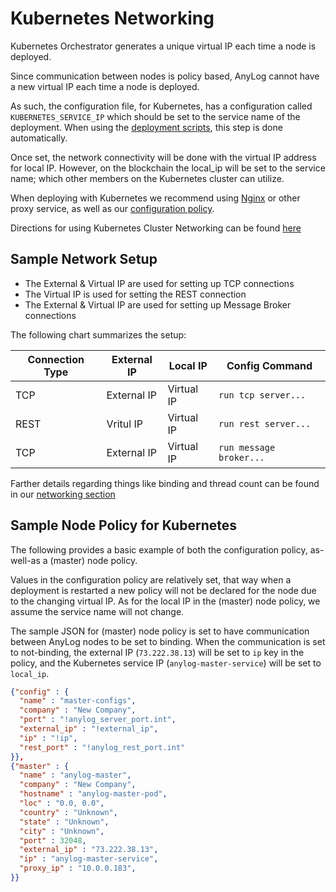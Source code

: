# Kubernetes Networking

Kubernetes Orchestrator generates a unique virtual IP each time a node is deployed. 

Since communication between nodes is policy based, AnyLog cannot have a new virtual IP each time a node is deployed. 

As such, the configuration file, for Kubernetes, has a configuration called `KUBERNETES_SERVICE_IP` which should be set 
to the service name of the deployment. When using the [deployment scripts](deploying_node.md), this step is done 
automatically. 

Once set, the network connectivity will be done with the virtual IP address for local IP. However, on the blockchain the 
local_ip will be set to the service name; which other members on the Kubernetes cluster can utilize.

When deploying with Kubernetes we recommend using [Nginx](https://www.nginx.com/) or other proxy service, as well as our
[configuration policy](../../policies.md).

Directions for using Kubernetes Cluster Networking can be found [here](https://kubernetes.io/docs/concepts/cluster-administration/networking/)


## Sample Network Setup 
* The External & Virtual IP are used for setting up TCP connections
* The Virtual IP is used for setting the REST connection
* The External & Virtual IP are used for setting up Message Broker connections

The following chart summarizes the setup:

| Connection Type	 | External IP |Local IP	| Config Command          |
|------------------|-------------|-----------|-------------------------|
| TCP              | External IP | Virtual IP | `run tcp server...`     |
| REST             | Vritul IP   | Virtual IP | `run rest server...`    |
| TCP              | External IP | Virtual IP | `run message broker...` |

Farther details regarding things like binding and thread count can be found in our [networking section](../../network%20configuration.md)

## Sample Node Policy for Kubernetes
The following provides a basic example of both the configuration policy, as-well-as a (master) node policy. 

Values in the configuration policy are relatively set, that way when a deployment is restarted a new policy will not be
declared for the node due to the changing virtual IP. As for the local IP in the (master) node policy, we assume the 
service name will not change. 

The sample JSON for (master) node policy is set to have communication between AnyLog nodes to be set to binding. When
the communication is set to not-binding, the external IP (`73.222.38.13`) will be set to `ip` key in the policy, and the 
Kubernetes service IP (`anylog-master-service`) will be set to `local_ip`. 

```json 
{"config" : {
  "name" : "master-configs",
  "company" : "New Company",
  "port" : "!anylog_server_port.int",
  "external_ip" : "!external_ip",
  "ip" : "!ip",
  "rest_port" : "!anylog_rest_port.int"
}},
{"master" : {
  "name" : "anylog-master",
  "company" : "New Company",
  "hostname" : "anylog-master-pod", 
  "loc" : "0.0, 0.0",
  "country" : "Unknown",
  "state" : "Unknown",
  "city" : "Unknown",
  "port" : 32048,
  "external_ip" : "73.222.38.13",
  "ip" : "anylog-master-service",
  "proxy_ip" : "10.0.0.183",
}}
```

